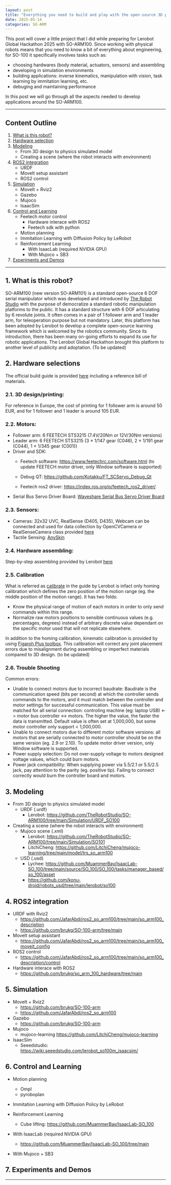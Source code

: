 ```yaml
---
layout: post
title: "Everything you need to build and play with the open-source 3D printed manipulator SO-ARM from LeRobot"
date: 2025-05-14
categories: SO-ARM
---
```


This post will cover a little project that I did while preparing for Lerobot Global Hackathon 2025 with SO-ARM100. Since working with physical robots means that you need to know a bit of everything about engineering, for SO-100 it specifically involves tasks such as: 

  - choosing hardwares (body material, actuators, sensors) and assembling
  - developing in simulation environments
  - building applications: inverse kinematics, manipulation with vision, task learning by immitation learning, etc.
  - debuging and maintaining performance

In this post we will go through all the aspects needed to develop applications around the SO-ARM100.

---

## Content Outline

1. [What is this robot?](#1-about-soarm100)
2. [Hardware selection](#2-hardware)
3. [Modeling](#3-modeling)  
   - From 3D design to physics simulated model
   - Creating a scene (where the robot interacts with environment)
4. [ROS2 integration]()
   - URDF
   - MoveIt setup assistant
   - ROS2 control
5. [Simulation]()
   - MoveIt + Rviz2
   - Gazebo
   - Mujoco
   - IsaacSim
6. [Control and Learning]()
   - Feetech motor control
      - Hardware interace with ROS2
      - Feetech sdk with python
   - Motion planning
   - Immitation Learning with Diffusion Policy by LeRobot
   - Reinforcement Learning
      - With IsaacLab (required NVIDIA GPU)
      - With Mujoco + SB3
7. [Experiments and Demos]()

---
## 1. What is this robot?

   SO-ARM100 (new version SO-ARM101) is a standard open-source 6 DOF serial manipulator which was developed and introduced by [The Robot Studio](https://github.com/TheRobotStudio) with the purpose of democratize a standard robotic manipulation platforms to the public. It has a standard structure with 6 DOF articulating by 6 revolute joints. It often comes in a pair of 1 follower arm and 1 leader arm, for teleoperation purpose but not mandatory. Later, this platform has been adopted by Lerobot to develop a complete open-source learning framework which is welcomed by the robotics community. Since its introduction, there has been many on-going efforts to expand its use for robotic applications. The Lerobot Global Hackathon brought this platform to another level of publicity and adoptation. 
(To be updated)

## 2. Hardware selections


   The official build guide is provided [here]( https://github.com/TheRobotStudio/SO-ARM100) including a reference bill of materials.
   
   ### 2.1. 3D design/printing: 
   
   For reference in Europe, the cost of printing for 1 follower arm is around 50 EUR, and for 1 follower and 1 leader is around 105 EUR.
   
   ### 2.2. Motors: 
   
   - Follower arm: 6 FEETECH STS3215 (7.4V/20Nm or 12V/30Nm versions)
   - Leader arm: 6 FEETECH STS3215 (3 × 1/147 gear (C046), 2 × 1/191 gear (C044), 1 × 1/345 gear (C001))
   - Driver and SDK:
      - Feetech software: https://www.feetechrc.com/software.html (to update FEETECH motor driver, only Window software is supported)

      - Debug QT: https://github.com/Kotakku/FT_SCServo_Debug_Qt
      - Feetech ros2 driver: https://index.ros.org/p/feetech_ros2_driver/
   - Serial Bus Servo Driver Board: [Waveshare Serial Bus Servo Driver Board](https://www.waveshare.com/bus-servo-adapter-a.htm) 
   ### 2.3. Sensors:
   - Cameras: 32x32 UVC, RealSense (D405, D435), Webcam can be connected and used for data collection by OpenCVCamera or RealSenseCamera class provided [here](https://huggingface.co/docs/lerobot/cameras)
   - Tactile Sensing: [AnySkin](https://shop.wowrobo.com/products/enhanced-anyskin-premium-crafted-editionwowskin)
   ### 2.4. Hardware assembling:
   
   Step-by-step assembling provided by Lerobot [here](https://huggingface.co/docs/lerobot/so101)
   ### 2.5. Calibration

   What is referred as [calibrate](https://huggingface.co/docs/lerobot/integrate_hardware) in the guide by Lerobot is infact only homing calibration which defines the zero position of the motion range (eg. the middle position of the motion range). It has two folds:
   - Know the physical range of motion of each motors in order to only send commands within this range.
   - Normalize raw motors positions to sensible continuous values (e.g. percentages, degrees) instead of arbitrary discrete value dependant on the specific motor used that will not replicate elsewhere. 
   
   In addition to the homing calibration, kinematic calibration is provided by using [Figaroh Plus toolbox](https://github.com/thanhndv212/figaroh-plus). This calibration will correct any joint placement errors due to misalignment during assembling or imperfect materials compared to 3D design.
   (to be updated)

   ### 2.6. Trouble Shooting

   Common errors:
   - Unable to connect motors due to incorrect baudrate: Baudrate is the communication speed (bits per second) at which the controller sends commands to the motors, and it must match between the controller and motor settings for successful communication. This value must be matched for all serial connection: controling machine (eg: laptop USB) <-> motor bus controller <-> motors. The higher the value, the faster the data is transmitted. Default value is often set at 1,000,000, but some motor controller only support < 1,000,000. 
   - Unable to connect motors due to different motor software versions: all motors that are serially connected to motor controller should be on the same version (eg. 2.9 or 2.10). To update motor driver version, only Window software is supported.
   - Power supply selection: Do not over-supply voltage to motors designed voltage values, which could burn motors.
   - Power jack compatibility: When supplying power via 5.5/2.1 or 5.5/2.5 jack, pay attentiion to the parity (eg. positive tip). Failing to connect correctly would burn the controller board and motors.

## 3. Modeling
- From 3D design to physics simulated model
	- URDF (.urdf)
		- Lerobot: https://github.com/TheRobotStudio/SO-ARM100/tree/main/Simulation/URDF_SO100
- Creating a scene (where the robot interacts with environment)
	- Mujoco scene (.xml)
		- Lerobot: https://github.com/TheRobotStudio/SO-ARM100/tree/main/Simulation/SO101
		- LitchiCheng: https://github.com/LitchiCheng/mujoco-learning/tree/main/model/trs_so_arm100
	- USD (.usd)
		- Lychee: https://github.com/MuammerBay/IsaacLab-SO_100/tree/main/source/SO_100/SO_100/tasks/manager_based/so_100/asset
		- https://github.com/konu-droid/robots_usd/tree/main/lerobot/so100

## 4. ROS2 integration 

- URDF with Rviz2
	- https://github.com/JafarAbdi/ros2_so_arm100/tree/main/so_arm100_description
	- https://github.com/brukg/SO-100-arm/tree/main
- MoveIt setup assistant
	- https://github.com/JafarAbdi/ros2_so_arm100/tree/main/so_arm100_moveit_config
- ROS2 control
	- https://github.com/JafarAbdi/ros2_so_arm100/tree/main/so_arm100_description/control
- Hardware interace with ROS2
	- https://github.com/brukg/so_arm_100_hardware/tree/main

## 5. Simulation

- MoveIt + Rviz2
	- https://github.com/brukg/SO-100-arm
	- https://github.com/JafarAbdi/ros2_so_arm100
- Gazebo
	- https://github.com/brukg/SO-100-arm
- Mujoco
	- mujoco-learning https://github.com/LitchiCheng/mujoco-learning
- IsaacSim
   - Seeedstudio: https://wiki.seeedstudio.com/lerobot_so100m_isaacsim/

## 6. Control and Learning

- Motion planning
	- Ompl
	- pyroboplan
- Immitation Learning with Diffusion Policy by LeRobot
	
- Reinforcement Learning
	- Cube lifting: https://github.com/MuammerBay/IsaacLab-SO_100
- With IsaacLab (required NVIDIA GPU)
	-  https://github.com/MuammerBay/IsaacLab-SO_100/tree/main
- With Mujoco + SB3
	

## 7. Experiments and Demos
---
